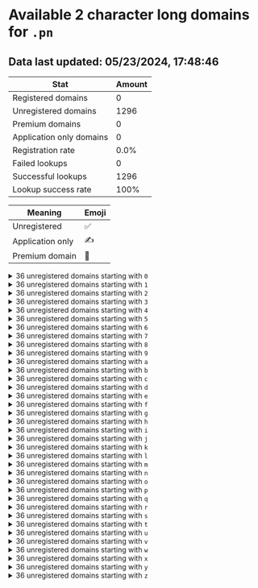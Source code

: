 # Available 2 character long domains for `.pn`

## Data last updated: 05/23/2024, 17:48:46

|Stat|Amount|
|--|--|
|Registered domains|0|
|Unregistered domains|1296|
|Premium domains|0|
|Application only domains|0|
|Registration rate|0.0%|
|Failed lookups|0|
|Successful lookups|1296|
|Lookup success rate|100%|


|Meaning|Emoji|
|--|--|
|Unregistered|:white_check_mark:|
|Application only|:writing_hand:|
|Premium domain|:gem:|

<details>
<summary>36 unregistered domains starting with <bold><code>0</code></bold></summary>

|Type|Domain|
|--|--|
|:white_check_mark:|`00.pn`|
|:white_check_mark:|`01.pn`|
|:white_check_mark:|`02.pn`|
|:white_check_mark:|`03.pn`|
|:white_check_mark:|`04.pn`|
|:white_check_mark:|`05.pn`|
|:white_check_mark:|`06.pn`|
|:white_check_mark:|`07.pn`|
|:white_check_mark:|`08.pn`|
|:white_check_mark:|`09.pn`|
|:white_check_mark:|`0a.pn`|
|:white_check_mark:|`0b.pn`|
|:white_check_mark:|`0c.pn`|
|:white_check_mark:|`0d.pn`|
|:white_check_mark:|`0e.pn`|
|:white_check_mark:|`0f.pn`|
|:white_check_mark:|`0g.pn`|
|:white_check_mark:|`0h.pn`|
|:white_check_mark:|`0i.pn`|
|:white_check_mark:|`0j.pn`|
|:white_check_mark:|`0k.pn`|
|:white_check_mark:|`0l.pn`|
|:white_check_mark:|`0m.pn`|
|:white_check_mark:|`0n.pn`|
|:white_check_mark:|`0o.pn`|
|:white_check_mark:|`0p.pn`|
|:white_check_mark:|`0q.pn`|
|:white_check_mark:|`0r.pn`|
|:white_check_mark:|`0s.pn`|
|:white_check_mark:|`0t.pn`|
|:white_check_mark:|`0u.pn`|
|:white_check_mark:|`0v.pn`|
|:white_check_mark:|`0w.pn`|
|:white_check_mark:|`0x.pn`|
|:white_check_mark:|`0y.pn`|
|:white_check_mark:|`0z.pn`|
</details>
<details>
<summary>36 unregistered domains starting with <bold><code>1</code></bold></summary>

|Type|Domain|
|--|--|
|:white_check_mark:|`10.pn`|
|:white_check_mark:|`11.pn`|
|:white_check_mark:|`12.pn`|
|:white_check_mark:|`13.pn`|
|:white_check_mark:|`14.pn`|
|:white_check_mark:|`15.pn`|
|:white_check_mark:|`16.pn`|
|:white_check_mark:|`17.pn`|
|:white_check_mark:|`18.pn`|
|:white_check_mark:|`19.pn`|
|:white_check_mark:|`1a.pn`|
|:white_check_mark:|`1b.pn`|
|:white_check_mark:|`1c.pn`|
|:white_check_mark:|`1d.pn`|
|:white_check_mark:|`1e.pn`|
|:white_check_mark:|`1f.pn`|
|:white_check_mark:|`1g.pn`|
|:white_check_mark:|`1h.pn`|
|:white_check_mark:|`1i.pn`|
|:white_check_mark:|`1j.pn`|
|:white_check_mark:|`1k.pn`|
|:white_check_mark:|`1l.pn`|
|:white_check_mark:|`1m.pn`|
|:white_check_mark:|`1n.pn`|
|:white_check_mark:|`1o.pn`|
|:white_check_mark:|`1p.pn`|
|:white_check_mark:|`1q.pn`|
|:white_check_mark:|`1r.pn`|
|:white_check_mark:|`1s.pn`|
|:white_check_mark:|`1t.pn`|
|:white_check_mark:|`1u.pn`|
|:white_check_mark:|`1v.pn`|
|:white_check_mark:|`1w.pn`|
|:white_check_mark:|`1x.pn`|
|:white_check_mark:|`1y.pn`|
|:white_check_mark:|`1z.pn`|
</details>
<details>
<summary>36 unregistered domains starting with <bold><code>2</code></bold></summary>

|Type|Domain|
|--|--|
|:white_check_mark:|`20.pn`|
|:white_check_mark:|`21.pn`|
|:white_check_mark:|`22.pn`|
|:white_check_mark:|`23.pn`|
|:white_check_mark:|`24.pn`|
|:white_check_mark:|`25.pn`|
|:white_check_mark:|`26.pn`|
|:white_check_mark:|`27.pn`|
|:white_check_mark:|`28.pn`|
|:white_check_mark:|`29.pn`|
|:white_check_mark:|`2a.pn`|
|:white_check_mark:|`2b.pn`|
|:white_check_mark:|`2c.pn`|
|:white_check_mark:|`2d.pn`|
|:white_check_mark:|`2e.pn`|
|:white_check_mark:|`2f.pn`|
|:white_check_mark:|`2g.pn`|
|:white_check_mark:|`2h.pn`|
|:white_check_mark:|`2i.pn`|
|:white_check_mark:|`2j.pn`|
|:white_check_mark:|`2k.pn`|
|:white_check_mark:|`2l.pn`|
|:white_check_mark:|`2m.pn`|
|:white_check_mark:|`2n.pn`|
|:white_check_mark:|`2o.pn`|
|:white_check_mark:|`2p.pn`|
|:white_check_mark:|`2q.pn`|
|:white_check_mark:|`2r.pn`|
|:white_check_mark:|`2s.pn`|
|:white_check_mark:|`2t.pn`|
|:white_check_mark:|`2u.pn`|
|:white_check_mark:|`2v.pn`|
|:white_check_mark:|`2w.pn`|
|:white_check_mark:|`2x.pn`|
|:white_check_mark:|`2y.pn`|
|:white_check_mark:|`2z.pn`|
</details>
<details>
<summary>36 unregistered domains starting with <bold><code>3</code></bold></summary>

|Type|Domain|
|--|--|
|:white_check_mark:|`30.pn`|
|:white_check_mark:|`31.pn`|
|:white_check_mark:|`32.pn`|
|:white_check_mark:|`33.pn`|
|:white_check_mark:|`34.pn`|
|:white_check_mark:|`35.pn`|
|:white_check_mark:|`36.pn`|
|:white_check_mark:|`37.pn`|
|:white_check_mark:|`38.pn`|
|:white_check_mark:|`39.pn`|
|:white_check_mark:|`3a.pn`|
|:white_check_mark:|`3b.pn`|
|:white_check_mark:|`3c.pn`|
|:white_check_mark:|`3d.pn`|
|:white_check_mark:|`3e.pn`|
|:white_check_mark:|`3f.pn`|
|:white_check_mark:|`3g.pn`|
|:white_check_mark:|`3h.pn`|
|:white_check_mark:|`3i.pn`|
|:white_check_mark:|`3j.pn`|
|:white_check_mark:|`3k.pn`|
|:white_check_mark:|`3l.pn`|
|:white_check_mark:|`3m.pn`|
|:white_check_mark:|`3n.pn`|
|:white_check_mark:|`3o.pn`|
|:white_check_mark:|`3p.pn`|
|:white_check_mark:|`3q.pn`|
|:white_check_mark:|`3r.pn`|
|:white_check_mark:|`3s.pn`|
|:white_check_mark:|`3t.pn`|
|:white_check_mark:|`3u.pn`|
|:white_check_mark:|`3v.pn`|
|:white_check_mark:|`3w.pn`|
|:white_check_mark:|`3x.pn`|
|:white_check_mark:|`3y.pn`|
|:white_check_mark:|`3z.pn`|
</details>
<details>
<summary>36 unregistered domains starting with <bold><code>4</code></bold></summary>

|Type|Domain|
|--|--|
|:white_check_mark:|`40.pn`|
|:white_check_mark:|`41.pn`|
|:white_check_mark:|`42.pn`|
|:white_check_mark:|`43.pn`|
|:white_check_mark:|`44.pn`|
|:white_check_mark:|`45.pn`|
|:white_check_mark:|`46.pn`|
|:white_check_mark:|`47.pn`|
|:white_check_mark:|`48.pn`|
|:white_check_mark:|`49.pn`|
|:white_check_mark:|`4a.pn`|
|:white_check_mark:|`4b.pn`|
|:white_check_mark:|`4c.pn`|
|:white_check_mark:|`4d.pn`|
|:white_check_mark:|`4e.pn`|
|:white_check_mark:|`4f.pn`|
|:white_check_mark:|`4g.pn`|
|:white_check_mark:|`4h.pn`|
|:white_check_mark:|`4i.pn`|
|:white_check_mark:|`4j.pn`|
|:white_check_mark:|`4k.pn`|
|:white_check_mark:|`4l.pn`|
|:white_check_mark:|`4m.pn`|
|:white_check_mark:|`4n.pn`|
|:white_check_mark:|`4o.pn`|
|:white_check_mark:|`4p.pn`|
|:white_check_mark:|`4q.pn`|
|:white_check_mark:|`4r.pn`|
|:white_check_mark:|`4s.pn`|
|:white_check_mark:|`4t.pn`|
|:white_check_mark:|`4u.pn`|
|:white_check_mark:|`4v.pn`|
|:white_check_mark:|`4w.pn`|
|:white_check_mark:|`4x.pn`|
|:white_check_mark:|`4y.pn`|
|:white_check_mark:|`4z.pn`|
</details>
<details>
<summary>36 unregistered domains starting with <bold><code>5</code></bold></summary>

|Type|Domain|
|--|--|
|:white_check_mark:|`50.pn`|
|:white_check_mark:|`51.pn`|
|:white_check_mark:|`52.pn`|
|:white_check_mark:|`53.pn`|
|:white_check_mark:|`54.pn`|
|:white_check_mark:|`55.pn`|
|:white_check_mark:|`56.pn`|
|:white_check_mark:|`57.pn`|
|:white_check_mark:|`58.pn`|
|:white_check_mark:|`59.pn`|
|:white_check_mark:|`5a.pn`|
|:white_check_mark:|`5b.pn`|
|:white_check_mark:|`5c.pn`|
|:white_check_mark:|`5d.pn`|
|:white_check_mark:|`5e.pn`|
|:white_check_mark:|`5f.pn`|
|:white_check_mark:|`5g.pn`|
|:white_check_mark:|`5h.pn`|
|:white_check_mark:|`5i.pn`|
|:white_check_mark:|`5j.pn`|
|:white_check_mark:|`5k.pn`|
|:white_check_mark:|`5l.pn`|
|:white_check_mark:|`5m.pn`|
|:white_check_mark:|`5n.pn`|
|:white_check_mark:|`5o.pn`|
|:white_check_mark:|`5p.pn`|
|:white_check_mark:|`5q.pn`|
|:white_check_mark:|`5r.pn`|
|:white_check_mark:|`5s.pn`|
|:white_check_mark:|`5t.pn`|
|:white_check_mark:|`5u.pn`|
|:white_check_mark:|`5v.pn`|
|:white_check_mark:|`5w.pn`|
|:white_check_mark:|`5x.pn`|
|:white_check_mark:|`5y.pn`|
|:white_check_mark:|`5z.pn`|
</details>
<details>
<summary>36 unregistered domains starting with <bold><code>6</code></bold></summary>

|Type|Domain|
|--|--|
|:white_check_mark:|`60.pn`|
|:white_check_mark:|`61.pn`|
|:white_check_mark:|`62.pn`|
|:white_check_mark:|`63.pn`|
|:white_check_mark:|`64.pn`|
|:white_check_mark:|`65.pn`|
|:white_check_mark:|`66.pn`|
|:white_check_mark:|`67.pn`|
|:white_check_mark:|`68.pn`|
|:white_check_mark:|`69.pn`|
|:white_check_mark:|`6a.pn`|
|:white_check_mark:|`6b.pn`|
|:white_check_mark:|`6c.pn`|
|:white_check_mark:|`6d.pn`|
|:white_check_mark:|`6e.pn`|
|:white_check_mark:|`6f.pn`|
|:white_check_mark:|`6g.pn`|
|:white_check_mark:|`6h.pn`|
|:white_check_mark:|`6i.pn`|
|:white_check_mark:|`6j.pn`|
|:white_check_mark:|`6k.pn`|
|:white_check_mark:|`6l.pn`|
|:white_check_mark:|`6m.pn`|
|:white_check_mark:|`6n.pn`|
|:white_check_mark:|`6o.pn`|
|:white_check_mark:|`6p.pn`|
|:white_check_mark:|`6q.pn`|
|:white_check_mark:|`6r.pn`|
|:white_check_mark:|`6s.pn`|
|:white_check_mark:|`6t.pn`|
|:white_check_mark:|`6u.pn`|
|:white_check_mark:|`6v.pn`|
|:white_check_mark:|`6w.pn`|
|:white_check_mark:|`6x.pn`|
|:white_check_mark:|`6y.pn`|
|:white_check_mark:|`6z.pn`|
</details>
<details>
<summary>36 unregistered domains starting with <bold><code>7</code></bold></summary>

|Type|Domain|
|--|--|
|:white_check_mark:|`70.pn`|
|:white_check_mark:|`71.pn`|
|:white_check_mark:|`72.pn`|
|:white_check_mark:|`73.pn`|
|:white_check_mark:|`74.pn`|
|:white_check_mark:|`75.pn`|
|:white_check_mark:|`76.pn`|
|:white_check_mark:|`77.pn`|
|:white_check_mark:|`78.pn`|
|:white_check_mark:|`79.pn`|
|:white_check_mark:|`7a.pn`|
|:white_check_mark:|`7b.pn`|
|:white_check_mark:|`7c.pn`|
|:white_check_mark:|`7d.pn`|
|:white_check_mark:|`7e.pn`|
|:white_check_mark:|`7f.pn`|
|:white_check_mark:|`7g.pn`|
|:white_check_mark:|`7h.pn`|
|:white_check_mark:|`7i.pn`|
|:white_check_mark:|`7j.pn`|
|:white_check_mark:|`7k.pn`|
|:white_check_mark:|`7l.pn`|
|:white_check_mark:|`7m.pn`|
|:white_check_mark:|`7n.pn`|
|:white_check_mark:|`7o.pn`|
|:white_check_mark:|`7p.pn`|
|:white_check_mark:|`7q.pn`|
|:white_check_mark:|`7r.pn`|
|:white_check_mark:|`7s.pn`|
|:white_check_mark:|`7t.pn`|
|:white_check_mark:|`7u.pn`|
|:white_check_mark:|`7v.pn`|
|:white_check_mark:|`7w.pn`|
|:white_check_mark:|`7x.pn`|
|:white_check_mark:|`7y.pn`|
|:white_check_mark:|`7z.pn`|
</details>
<details>
<summary>36 unregistered domains starting with <bold><code>8</code></bold></summary>

|Type|Domain|
|--|--|
|:white_check_mark:|`80.pn`|
|:white_check_mark:|`81.pn`|
|:white_check_mark:|`82.pn`|
|:white_check_mark:|`83.pn`|
|:white_check_mark:|`84.pn`|
|:white_check_mark:|`85.pn`|
|:white_check_mark:|`86.pn`|
|:white_check_mark:|`87.pn`|
|:white_check_mark:|`88.pn`|
|:white_check_mark:|`89.pn`|
|:white_check_mark:|`8a.pn`|
|:white_check_mark:|`8b.pn`|
|:white_check_mark:|`8c.pn`|
|:white_check_mark:|`8d.pn`|
|:white_check_mark:|`8e.pn`|
|:white_check_mark:|`8f.pn`|
|:white_check_mark:|`8g.pn`|
|:white_check_mark:|`8h.pn`|
|:white_check_mark:|`8i.pn`|
|:white_check_mark:|`8j.pn`|
|:white_check_mark:|`8k.pn`|
|:white_check_mark:|`8l.pn`|
|:white_check_mark:|`8m.pn`|
|:white_check_mark:|`8n.pn`|
|:white_check_mark:|`8o.pn`|
|:white_check_mark:|`8p.pn`|
|:white_check_mark:|`8q.pn`|
|:white_check_mark:|`8r.pn`|
|:white_check_mark:|`8s.pn`|
|:white_check_mark:|`8t.pn`|
|:white_check_mark:|`8u.pn`|
|:white_check_mark:|`8v.pn`|
|:white_check_mark:|`8w.pn`|
|:white_check_mark:|`8x.pn`|
|:white_check_mark:|`8y.pn`|
|:white_check_mark:|`8z.pn`|
</details>
<details>
<summary>36 unregistered domains starting with <bold><code>9</code></bold></summary>

|Type|Domain|
|--|--|
|:white_check_mark:|`90.pn`|
|:white_check_mark:|`91.pn`|
|:white_check_mark:|`92.pn`|
|:white_check_mark:|`93.pn`|
|:white_check_mark:|`94.pn`|
|:white_check_mark:|`95.pn`|
|:white_check_mark:|`96.pn`|
|:white_check_mark:|`97.pn`|
|:white_check_mark:|`98.pn`|
|:white_check_mark:|`99.pn`|
|:white_check_mark:|`9a.pn`|
|:white_check_mark:|`9b.pn`|
|:white_check_mark:|`9c.pn`|
|:white_check_mark:|`9d.pn`|
|:white_check_mark:|`9e.pn`|
|:white_check_mark:|`9f.pn`|
|:white_check_mark:|`9g.pn`|
|:white_check_mark:|`9h.pn`|
|:white_check_mark:|`9i.pn`|
|:white_check_mark:|`9j.pn`|
|:white_check_mark:|`9k.pn`|
|:white_check_mark:|`9l.pn`|
|:white_check_mark:|`9m.pn`|
|:white_check_mark:|`9n.pn`|
|:white_check_mark:|`9o.pn`|
|:white_check_mark:|`9p.pn`|
|:white_check_mark:|`9q.pn`|
|:white_check_mark:|`9r.pn`|
|:white_check_mark:|`9s.pn`|
|:white_check_mark:|`9t.pn`|
|:white_check_mark:|`9u.pn`|
|:white_check_mark:|`9v.pn`|
|:white_check_mark:|`9w.pn`|
|:white_check_mark:|`9x.pn`|
|:white_check_mark:|`9y.pn`|
|:white_check_mark:|`9z.pn`|
</details>
<details>
<summary>36 unregistered domains starting with <bold><code>a</code></bold></summary>

|Type|Domain|
|--|--|
|:white_check_mark:|`a0.pn`|
|:white_check_mark:|`a1.pn`|
|:white_check_mark:|`a2.pn`|
|:white_check_mark:|`a3.pn`|
|:white_check_mark:|`a4.pn`|
|:white_check_mark:|`a5.pn`|
|:white_check_mark:|`a6.pn`|
|:white_check_mark:|`a7.pn`|
|:white_check_mark:|`a8.pn`|
|:white_check_mark:|`a9.pn`|
|:white_check_mark:|`aa.pn`|
|:white_check_mark:|`ab.pn`|
|:white_check_mark:|`ac.pn`|
|:white_check_mark:|`ad.pn`|
|:white_check_mark:|`ae.pn`|
|:white_check_mark:|`af.pn`|
|:white_check_mark:|`ag.pn`|
|:white_check_mark:|`ah.pn`|
|:white_check_mark:|`ai.pn`|
|:white_check_mark:|`aj.pn`|
|:white_check_mark:|`ak.pn`|
|:white_check_mark:|`al.pn`|
|:white_check_mark:|`am.pn`|
|:white_check_mark:|`an.pn`|
|:white_check_mark:|`ao.pn`|
|:white_check_mark:|`ap.pn`|
|:white_check_mark:|`aq.pn`|
|:white_check_mark:|`ar.pn`|
|:white_check_mark:|`as.pn`|
|:white_check_mark:|`at.pn`|
|:white_check_mark:|`au.pn`|
|:white_check_mark:|`av.pn`|
|:white_check_mark:|`aw.pn`|
|:white_check_mark:|`ax.pn`|
|:white_check_mark:|`ay.pn`|
|:white_check_mark:|`az.pn`|
</details>
<details>
<summary>36 unregistered domains starting with <bold><code>b</code></bold></summary>

|Type|Domain|
|--|--|
|:white_check_mark:|`b0.pn`|
|:white_check_mark:|`b1.pn`|
|:white_check_mark:|`b2.pn`|
|:white_check_mark:|`b3.pn`|
|:white_check_mark:|`b4.pn`|
|:white_check_mark:|`b5.pn`|
|:white_check_mark:|`b6.pn`|
|:white_check_mark:|`b7.pn`|
|:white_check_mark:|`b8.pn`|
|:white_check_mark:|`b9.pn`|
|:white_check_mark:|`ba.pn`|
|:white_check_mark:|`bb.pn`|
|:white_check_mark:|`bc.pn`|
|:white_check_mark:|`bd.pn`|
|:white_check_mark:|`be.pn`|
|:white_check_mark:|`bf.pn`|
|:white_check_mark:|`bg.pn`|
|:white_check_mark:|`bh.pn`|
|:white_check_mark:|`bi.pn`|
|:white_check_mark:|`bj.pn`|
|:white_check_mark:|`bk.pn`|
|:white_check_mark:|`bl.pn`|
|:white_check_mark:|`bm.pn`|
|:white_check_mark:|`bn.pn`|
|:white_check_mark:|`bo.pn`|
|:white_check_mark:|`bp.pn`|
|:white_check_mark:|`bq.pn`|
|:white_check_mark:|`br.pn`|
|:white_check_mark:|`bs.pn`|
|:white_check_mark:|`bt.pn`|
|:white_check_mark:|`bu.pn`|
|:white_check_mark:|`bv.pn`|
|:white_check_mark:|`bw.pn`|
|:white_check_mark:|`bx.pn`|
|:white_check_mark:|`by.pn`|
|:white_check_mark:|`bz.pn`|
</details>
<details>
<summary>36 unregistered domains starting with <bold><code>c</code></bold></summary>

|Type|Domain|
|--|--|
|:white_check_mark:|`c0.pn`|
|:white_check_mark:|`c1.pn`|
|:white_check_mark:|`c2.pn`|
|:white_check_mark:|`c3.pn`|
|:white_check_mark:|`c4.pn`|
|:white_check_mark:|`c5.pn`|
|:white_check_mark:|`c6.pn`|
|:white_check_mark:|`c7.pn`|
|:white_check_mark:|`c8.pn`|
|:white_check_mark:|`c9.pn`|
|:white_check_mark:|`ca.pn`|
|:white_check_mark:|`cb.pn`|
|:white_check_mark:|`cc.pn`|
|:white_check_mark:|`cd.pn`|
|:white_check_mark:|`ce.pn`|
|:white_check_mark:|`cf.pn`|
|:white_check_mark:|`cg.pn`|
|:white_check_mark:|`ch.pn`|
|:white_check_mark:|`ci.pn`|
|:white_check_mark:|`cj.pn`|
|:white_check_mark:|`ck.pn`|
|:white_check_mark:|`cl.pn`|
|:white_check_mark:|`cm.pn`|
|:white_check_mark:|`cn.pn`|
|:white_check_mark:|`co.pn`|
|:white_check_mark:|`cp.pn`|
|:white_check_mark:|`cq.pn`|
|:white_check_mark:|`cr.pn`|
|:white_check_mark:|`cs.pn`|
|:white_check_mark:|`ct.pn`|
|:white_check_mark:|`cu.pn`|
|:white_check_mark:|`cv.pn`|
|:white_check_mark:|`cw.pn`|
|:white_check_mark:|`cx.pn`|
|:white_check_mark:|`cy.pn`|
|:white_check_mark:|`cz.pn`|
</details>
<details>
<summary>36 unregistered domains starting with <bold><code>d</code></bold></summary>

|Type|Domain|
|--|--|
|:white_check_mark:|`d0.pn`|
|:white_check_mark:|`d1.pn`|
|:white_check_mark:|`d2.pn`|
|:white_check_mark:|`d3.pn`|
|:white_check_mark:|`d4.pn`|
|:white_check_mark:|`d5.pn`|
|:white_check_mark:|`d6.pn`|
|:white_check_mark:|`d7.pn`|
|:white_check_mark:|`d8.pn`|
|:white_check_mark:|`d9.pn`|
|:white_check_mark:|`da.pn`|
|:white_check_mark:|`db.pn`|
|:white_check_mark:|`dc.pn`|
|:white_check_mark:|`dd.pn`|
|:white_check_mark:|`de.pn`|
|:white_check_mark:|`df.pn`|
|:white_check_mark:|`dg.pn`|
|:white_check_mark:|`dh.pn`|
|:white_check_mark:|`di.pn`|
|:white_check_mark:|`dj.pn`|
|:white_check_mark:|`dk.pn`|
|:white_check_mark:|`dl.pn`|
|:white_check_mark:|`dm.pn`|
|:white_check_mark:|`dn.pn`|
|:white_check_mark:|`do.pn`|
|:white_check_mark:|`dp.pn`|
|:white_check_mark:|`dq.pn`|
|:white_check_mark:|`dr.pn`|
|:white_check_mark:|`ds.pn`|
|:white_check_mark:|`dt.pn`|
|:white_check_mark:|`du.pn`|
|:white_check_mark:|`dv.pn`|
|:white_check_mark:|`dw.pn`|
|:white_check_mark:|`dx.pn`|
|:white_check_mark:|`dy.pn`|
|:white_check_mark:|`dz.pn`|
</details>
<details>
<summary>36 unregistered domains starting with <bold><code>e</code></bold></summary>

|Type|Domain|
|--|--|
|:white_check_mark:|`e0.pn`|
|:white_check_mark:|`e1.pn`|
|:white_check_mark:|`e2.pn`|
|:white_check_mark:|`e3.pn`|
|:white_check_mark:|`e4.pn`|
|:white_check_mark:|`e5.pn`|
|:white_check_mark:|`e6.pn`|
|:white_check_mark:|`e7.pn`|
|:white_check_mark:|`e8.pn`|
|:white_check_mark:|`e9.pn`|
|:white_check_mark:|`ea.pn`|
|:white_check_mark:|`eb.pn`|
|:white_check_mark:|`ec.pn`|
|:white_check_mark:|`ed.pn`|
|:white_check_mark:|`ee.pn`|
|:white_check_mark:|`ef.pn`|
|:white_check_mark:|`eg.pn`|
|:white_check_mark:|`eh.pn`|
|:white_check_mark:|`ei.pn`|
|:white_check_mark:|`ej.pn`|
|:white_check_mark:|`ek.pn`|
|:white_check_mark:|`el.pn`|
|:white_check_mark:|`em.pn`|
|:white_check_mark:|`en.pn`|
|:white_check_mark:|`eo.pn`|
|:white_check_mark:|`ep.pn`|
|:white_check_mark:|`eq.pn`|
|:white_check_mark:|`er.pn`|
|:white_check_mark:|`es.pn`|
|:white_check_mark:|`et.pn`|
|:white_check_mark:|`eu.pn`|
|:white_check_mark:|`ev.pn`|
|:white_check_mark:|`ew.pn`|
|:white_check_mark:|`ex.pn`|
|:white_check_mark:|`ey.pn`|
|:white_check_mark:|`ez.pn`|
</details>
<details>
<summary>36 unregistered domains starting with <bold><code>f</code></bold></summary>

|Type|Domain|
|--|--|
|:white_check_mark:|`f0.pn`|
|:white_check_mark:|`f1.pn`|
|:white_check_mark:|`f2.pn`|
|:white_check_mark:|`f3.pn`|
|:white_check_mark:|`f4.pn`|
|:white_check_mark:|`f5.pn`|
|:white_check_mark:|`f6.pn`|
|:white_check_mark:|`f7.pn`|
|:white_check_mark:|`f8.pn`|
|:white_check_mark:|`f9.pn`|
|:white_check_mark:|`fa.pn`|
|:white_check_mark:|`fb.pn`|
|:white_check_mark:|`fc.pn`|
|:white_check_mark:|`fd.pn`|
|:white_check_mark:|`fe.pn`|
|:white_check_mark:|`ff.pn`|
|:white_check_mark:|`fg.pn`|
|:white_check_mark:|`fh.pn`|
|:white_check_mark:|`fi.pn`|
|:white_check_mark:|`fj.pn`|
|:white_check_mark:|`fk.pn`|
|:white_check_mark:|`fl.pn`|
|:white_check_mark:|`fm.pn`|
|:white_check_mark:|`fn.pn`|
|:white_check_mark:|`fo.pn`|
|:white_check_mark:|`fp.pn`|
|:white_check_mark:|`fq.pn`|
|:white_check_mark:|`fr.pn`|
|:white_check_mark:|`fs.pn`|
|:white_check_mark:|`ft.pn`|
|:white_check_mark:|`fu.pn`|
|:white_check_mark:|`fv.pn`|
|:white_check_mark:|`fw.pn`|
|:white_check_mark:|`fx.pn`|
|:white_check_mark:|`fy.pn`|
|:white_check_mark:|`fz.pn`|
</details>
<details>
<summary>36 unregistered domains starting with <bold><code>g</code></bold></summary>

|Type|Domain|
|--|--|
|:white_check_mark:|`g0.pn`|
|:white_check_mark:|`g1.pn`|
|:white_check_mark:|`g2.pn`|
|:white_check_mark:|`g3.pn`|
|:white_check_mark:|`g4.pn`|
|:white_check_mark:|`g5.pn`|
|:white_check_mark:|`g6.pn`|
|:white_check_mark:|`g7.pn`|
|:white_check_mark:|`g8.pn`|
|:white_check_mark:|`g9.pn`|
|:white_check_mark:|`ga.pn`|
|:white_check_mark:|`gb.pn`|
|:white_check_mark:|`gc.pn`|
|:white_check_mark:|`gd.pn`|
|:white_check_mark:|`ge.pn`|
|:white_check_mark:|`gf.pn`|
|:white_check_mark:|`gg.pn`|
|:white_check_mark:|`gh.pn`|
|:white_check_mark:|`gi.pn`|
|:white_check_mark:|`gj.pn`|
|:white_check_mark:|`gk.pn`|
|:white_check_mark:|`gl.pn`|
|:white_check_mark:|`gm.pn`|
|:white_check_mark:|`gn.pn`|
|:white_check_mark:|`go.pn`|
|:white_check_mark:|`gp.pn`|
|:white_check_mark:|`gq.pn`|
|:white_check_mark:|`gr.pn`|
|:white_check_mark:|`gs.pn`|
|:white_check_mark:|`gt.pn`|
|:white_check_mark:|`gu.pn`|
|:white_check_mark:|`gv.pn`|
|:white_check_mark:|`gw.pn`|
|:white_check_mark:|`gx.pn`|
|:white_check_mark:|`gy.pn`|
|:white_check_mark:|`gz.pn`|
</details>
<details>
<summary>36 unregistered domains starting with <bold><code>h</code></bold></summary>

|Type|Domain|
|--|--|
|:white_check_mark:|`h0.pn`|
|:white_check_mark:|`h1.pn`|
|:white_check_mark:|`h2.pn`|
|:white_check_mark:|`h3.pn`|
|:white_check_mark:|`h4.pn`|
|:white_check_mark:|`h5.pn`|
|:white_check_mark:|`h6.pn`|
|:white_check_mark:|`h7.pn`|
|:white_check_mark:|`h8.pn`|
|:white_check_mark:|`h9.pn`|
|:white_check_mark:|`ha.pn`|
|:white_check_mark:|`hb.pn`|
|:white_check_mark:|`hc.pn`|
|:white_check_mark:|`hd.pn`|
|:white_check_mark:|`he.pn`|
|:white_check_mark:|`hf.pn`|
|:white_check_mark:|`hg.pn`|
|:white_check_mark:|`hh.pn`|
|:white_check_mark:|`hi.pn`|
|:white_check_mark:|`hj.pn`|
|:white_check_mark:|`hk.pn`|
|:white_check_mark:|`hl.pn`|
|:white_check_mark:|`hm.pn`|
|:white_check_mark:|`hn.pn`|
|:white_check_mark:|`ho.pn`|
|:white_check_mark:|`hp.pn`|
|:white_check_mark:|`hq.pn`|
|:white_check_mark:|`hr.pn`|
|:white_check_mark:|`hs.pn`|
|:white_check_mark:|`ht.pn`|
|:white_check_mark:|`hu.pn`|
|:white_check_mark:|`hv.pn`|
|:white_check_mark:|`hw.pn`|
|:white_check_mark:|`hx.pn`|
|:white_check_mark:|`hy.pn`|
|:white_check_mark:|`hz.pn`|
</details>
<details>
<summary>36 unregistered domains starting with <bold><code>i</code></bold></summary>

|Type|Domain|
|--|--|
|:white_check_mark:|`i0.pn`|
|:white_check_mark:|`i1.pn`|
|:white_check_mark:|`i2.pn`|
|:white_check_mark:|`i3.pn`|
|:white_check_mark:|`i4.pn`|
|:white_check_mark:|`i5.pn`|
|:white_check_mark:|`i6.pn`|
|:white_check_mark:|`i7.pn`|
|:white_check_mark:|`i8.pn`|
|:white_check_mark:|`i9.pn`|
|:white_check_mark:|`ia.pn`|
|:white_check_mark:|`ib.pn`|
|:white_check_mark:|`ic.pn`|
|:white_check_mark:|`id.pn`|
|:white_check_mark:|`ie.pn`|
|:white_check_mark:|`if.pn`|
|:white_check_mark:|`ig.pn`|
|:white_check_mark:|`ih.pn`|
|:white_check_mark:|`ii.pn`|
|:white_check_mark:|`ij.pn`|
|:white_check_mark:|`ik.pn`|
|:white_check_mark:|`il.pn`|
|:white_check_mark:|`im.pn`|
|:white_check_mark:|`in.pn`|
|:white_check_mark:|`io.pn`|
|:white_check_mark:|`ip.pn`|
|:white_check_mark:|`iq.pn`|
|:white_check_mark:|`ir.pn`|
|:white_check_mark:|`is.pn`|
|:white_check_mark:|`it.pn`|
|:white_check_mark:|`iu.pn`|
|:white_check_mark:|`iv.pn`|
|:white_check_mark:|`iw.pn`|
|:white_check_mark:|`ix.pn`|
|:white_check_mark:|`iy.pn`|
|:white_check_mark:|`iz.pn`|
</details>
<details>
<summary>36 unregistered domains starting with <bold><code>j</code></bold></summary>

|Type|Domain|
|--|--|
|:white_check_mark:|`j0.pn`|
|:white_check_mark:|`j1.pn`|
|:white_check_mark:|`j2.pn`|
|:white_check_mark:|`j3.pn`|
|:white_check_mark:|`j4.pn`|
|:white_check_mark:|`j5.pn`|
|:white_check_mark:|`j6.pn`|
|:white_check_mark:|`j7.pn`|
|:white_check_mark:|`j8.pn`|
|:white_check_mark:|`j9.pn`|
|:white_check_mark:|`ja.pn`|
|:white_check_mark:|`jb.pn`|
|:white_check_mark:|`jc.pn`|
|:white_check_mark:|`jd.pn`|
|:white_check_mark:|`je.pn`|
|:white_check_mark:|`jf.pn`|
|:white_check_mark:|`jg.pn`|
|:white_check_mark:|`jh.pn`|
|:white_check_mark:|`ji.pn`|
|:white_check_mark:|`jj.pn`|
|:white_check_mark:|`jk.pn`|
|:white_check_mark:|`jl.pn`|
|:white_check_mark:|`jm.pn`|
|:white_check_mark:|`jn.pn`|
|:white_check_mark:|`jo.pn`|
|:white_check_mark:|`jp.pn`|
|:white_check_mark:|`jq.pn`|
|:white_check_mark:|`jr.pn`|
|:white_check_mark:|`js.pn`|
|:white_check_mark:|`jt.pn`|
|:white_check_mark:|`ju.pn`|
|:white_check_mark:|`jv.pn`|
|:white_check_mark:|`jw.pn`|
|:white_check_mark:|`jx.pn`|
|:white_check_mark:|`jy.pn`|
|:white_check_mark:|`jz.pn`|
</details>
<details>
<summary>36 unregistered domains starting with <bold><code>k</code></bold></summary>

|Type|Domain|
|--|--|
|:white_check_mark:|`k0.pn`|
|:white_check_mark:|`k1.pn`|
|:white_check_mark:|`k2.pn`|
|:white_check_mark:|`k3.pn`|
|:white_check_mark:|`k4.pn`|
|:white_check_mark:|`k5.pn`|
|:white_check_mark:|`k6.pn`|
|:white_check_mark:|`k7.pn`|
|:white_check_mark:|`k8.pn`|
|:white_check_mark:|`k9.pn`|
|:white_check_mark:|`ka.pn`|
|:white_check_mark:|`kb.pn`|
|:white_check_mark:|`kc.pn`|
|:white_check_mark:|`kd.pn`|
|:white_check_mark:|`ke.pn`|
|:white_check_mark:|`kf.pn`|
|:white_check_mark:|`kg.pn`|
|:white_check_mark:|`kh.pn`|
|:white_check_mark:|`ki.pn`|
|:white_check_mark:|`kj.pn`|
|:white_check_mark:|`kk.pn`|
|:white_check_mark:|`kl.pn`|
|:white_check_mark:|`km.pn`|
|:white_check_mark:|`kn.pn`|
|:white_check_mark:|`ko.pn`|
|:white_check_mark:|`kp.pn`|
|:white_check_mark:|`kq.pn`|
|:white_check_mark:|`kr.pn`|
|:white_check_mark:|`ks.pn`|
|:white_check_mark:|`kt.pn`|
|:white_check_mark:|`ku.pn`|
|:white_check_mark:|`kv.pn`|
|:white_check_mark:|`kw.pn`|
|:white_check_mark:|`kx.pn`|
|:white_check_mark:|`ky.pn`|
|:white_check_mark:|`kz.pn`|
</details>
<details>
<summary>36 unregistered domains starting with <bold><code>l</code></bold></summary>

|Type|Domain|
|--|--|
|:white_check_mark:|`l0.pn`|
|:white_check_mark:|`l1.pn`|
|:white_check_mark:|`l2.pn`|
|:white_check_mark:|`l3.pn`|
|:white_check_mark:|`l4.pn`|
|:white_check_mark:|`l5.pn`|
|:white_check_mark:|`l6.pn`|
|:white_check_mark:|`l7.pn`|
|:white_check_mark:|`l8.pn`|
|:white_check_mark:|`l9.pn`|
|:white_check_mark:|`la.pn`|
|:white_check_mark:|`lb.pn`|
|:white_check_mark:|`lc.pn`|
|:white_check_mark:|`ld.pn`|
|:white_check_mark:|`le.pn`|
|:white_check_mark:|`lf.pn`|
|:white_check_mark:|`lg.pn`|
|:white_check_mark:|`lh.pn`|
|:white_check_mark:|`li.pn`|
|:white_check_mark:|`lj.pn`|
|:white_check_mark:|`lk.pn`|
|:white_check_mark:|`ll.pn`|
|:white_check_mark:|`lm.pn`|
|:white_check_mark:|`ln.pn`|
|:white_check_mark:|`lo.pn`|
|:white_check_mark:|`lp.pn`|
|:white_check_mark:|`lq.pn`|
|:white_check_mark:|`lr.pn`|
|:white_check_mark:|`ls.pn`|
|:white_check_mark:|`lt.pn`|
|:white_check_mark:|`lu.pn`|
|:white_check_mark:|`lv.pn`|
|:white_check_mark:|`lw.pn`|
|:white_check_mark:|`lx.pn`|
|:white_check_mark:|`ly.pn`|
|:white_check_mark:|`lz.pn`|
</details>
<details>
<summary>36 unregistered domains starting with <bold><code>m</code></bold></summary>

|Type|Domain|
|--|--|
|:white_check_mark:|`m0.pn`|
|:white_check_mark:|`m1.pn`|
|:white_check_mark:|`m2.pn`|
|:white_check_mark:|`m3.pn`|
|:white_check_mark:|`m4.pn`|
|:white_check_mark:|`m5.pn`|
|:white_check_mark:|`m6.pn`|
|:white_check_mark:|`m7.pn`|
|:white_check_mark:|`m8.pn`|
|:white_check_mark:|`m9.pn`|
|:white_check_mark:|`ma.pn`|
|:white_check_mark:|`mb.pn`|
|:white_check_mark:|`mc.pn`|
|:white_check_mark:|`md.pn`|
|:white_check_mark:|`me.pn`|
|:white_check_mark:|`mf.pn`|
|:white_check_mark:|`mg.pn`|
|:white_check_mark:|`mh.pn`|
|:white_check_mark:|`mi.pn`|
|:white_check_mark:|`mj.pn`|
|:white_check_mark:|`mk.pn`|
|:white_check_mark:|`ml.pn`|
|:white_check_mark:|`mm.pn`|
|:white_check_mark:|`mn.pn`|
|:white_check_mark:|`mo.pn`|
|:white_check_mark:|`mp.pn`|
|:white_check_mark:|`mq.pn`|
|:white_check_mark:|`mr.pn`|
|:white_check_mark:|`ms.pn`|
|:white_check_mark:|`mt.pn`|
|:white_check_mark:|`mu.pn`|
|:white_check_mark:|`mv.pn`|
|:white_check_mark:|`mw.pn`|
|:white_check_mark:|`mx.pn`|
|:white_check_mark:|`my.pn`|
|:white_check_mark:|`mz.pn`|
</details>
<details>
<summary>36 unregistered domains starting with <bold><code>n</code></bold></summary>

|Type|Domain|
|--|--|
|:white_check_mark:|`n0.pn`|
|:white_check_mark:|`n1.pn`|
|:white_check_mark:|`n2.pn`|
|:white_check_mark:|`n3.pn`|
|:white_check_mark:|`n4.pn`|
|:white_check_mark:|`n5.pn`|
|:white_check_mark:|`n6.pn`|
|:white_check_mark:|`n7.pn`|
|:white_check_mark:|`n8.pn`|
|:white_check_mark:|`n9.pn`|
|:white_check_mark:|`na.pn`|
|:white_check_mark:|`nb.pn`|
|:white_check_mark:|`nc.pn`|
|:white_check_mark:|`nd.pn`|
|:white_check_mark:|`ne.pn`|
|:white_check_mark:|`nf.pn`|
|:white_check_mark:|`ng.pn`|
|:white_check_mark:|`nh.pn`|
|:white_check_mark:|`ni.pn`|
|:white_check_mark:|`nj.pn`|
|:white_check_mark:|`nk.pn`|
|:white_check_mark:|`nl.pn`|
|:white_check_mark:|`nm.pn`|
|:white_check_mark:|`nn.pn`|
|:white_check_mark:|`no.pn`|
|:white_check_mark:|`np.pn`|
|:white_check_mark:|`nq.pn`|
|:white_check_mark:|`nr.pn`|
|:white_check_mark:|`ns.pn`|
|:white_check_mark:|`nt.pn`|
|:white_check_mark:|`nu.pn`|
|:white_check_mark:|`nv.pn`|
|:white_check_mark:|`nw.pn`|
|:white_check_mark:|`nx.pn`|
|:white_check_mark:|`ny.pn`|
|:white_check_mark:|`nz.pn`|
</details>
<details>
<summary>36 unregistered domains starting with <bold><code>o</code></bold></summary>

|Type|Domain|
|--|--|
|:white_check_mark:|`o0.pn`|
|:white_check_mark:|`o1.pn`|
|:white_check_mark:|`o2.pn`|
|:white_check_mark:|`o3.pn`|
|:white_check_mark:|`o4.pn`|
|:white_check_mark:|`o5.pn`|
|:white_check_mark:|`o6.pn`|
|:white_check_mark:|`o7.pn`|
|:white_check_mark:|`o8.pn`|
|:white_check_mark:|`o9.pn`|
|:white_check_mark:|`oa.pn`|
|:white_check_mark:|`ob.pn`|
|:white_check_mark:|`oc.pn`|
|:white_check_mark:|`od.pn`|
|:white_check_mark:|`oe.pn`|
|:white_check_mark:|`of.pn`|
|:white_check_mark:|`og.pn`|
|:white_check_mark:|`oh.pn`|
|:white_check_mark:|`oi.pn`|
|:white_check_mark:|`oj.pn`|
|:white_check_mark:|`ok.pn`|
|:white_check_mark:|`ol.pn`|
|:white_check_mark:|`om.pn`|
|:white_check_mark:|`on.pn`|
|:white_check_mark:|`oo.pn`|
|:white_check_mark:|`op.pn`|
|:white_check_mark:|`oq.pn`|
|:white_check_mark:|`or.pn`|
|:white_check_mark:|`os.pn`|
|:white_check_mark:|`ot.pn`|
|:white_check_mark:|`ou.pn`|
|:white_check_mark:|`ov.pn`|
|:white_check_mark:|`ow.pn`|
|:white_check_mark:|`ox.pn`|
|:white_check_mark:|`oy.pn`|
|:white_check_mark:|`oz.pn`|
</details>
<details>
<summary>36 unregistered domains starting with <bold><code>p</code></bold></summary>

|Type|Domain|
|--|--|
|:white_check_mark:|`p0.pn`|
|:white_check_mark:|`p1.pn`|
|:white_check_mark:|`p2.pn`|
|:white_check_mark:|`p3.pn`|
|:white_check_mark:|`p4.pn`|
|:white_check_mark:|`p5.pn`|
|:white_check_mark:|`p6.pn`|
|:white_check_mark:|`p7.pn`|
|:white_check_mark:|`p8.pn`|
|:white_check_mark:|`p9.pn`|
|:white_check_mark:|`pa.pn`|
|:white_check_mark:|`pb.pn`|
|:white_check_mark:|`pc.pn`|
|:white_check_mark:|`pd.pn`|
|:white_check_mark:|`pe.pn`|
|:white_check_mark:|`pf.pn`|
|:white_check_mark:|`pg.pn`|
|:white_check_mark:|`ph.pn`|
|:white_check_mark:|`pi.pn`|
|:white_check_mark:|`pj.pn`|
|:white_check_mark:|`pk.pn`|
|:white_check_mark:|`pl.pn`|
|:white_check_mark:|`pm.pn`|
|:white_check_mark:|`pn.pn`|
|:white_check_mark:|`po.pn`|
|:white_check_mark:|`pp.pn`|
|:white_check_mark:|`pq.pn`|
|:white_check_mark:|`pr.pn`|
|:white_check_mark:|`ps.pn`|
|:white_check_mark:|`pt.pn`|
|:white_check_mark:|`pu.pn`|
|:white_check_mark:|`pv.pn`|
|:white_check_mark:|`pw.pn`|
|:white_check_mark:|`px.pn`|
|:white_check_mark:|`py.pn`|
|:white_check_mark:|`pz.pn`|
</details>
<details>
<summary>36 unregistered domains starting with <bold><code>q</code></bold></summary>

|Type|Domain|
|--|--|
|:white_check_mark:|`q0.pn`|
|:white_check_mark:|`q1.pn`|
|:white_check_mark:|`q2.pn`|
|:white_check_mark:|`q3.pn`|
|:white_check_mark:|`q4.pn`|
|:white_check_mark:|`q5.pn`|
|:white_check_mark:|`q6.pn`|
|:white_check_mark:|`q7.pn`|
|:white_check_mark:|`q8.pn`|
|:white_check_mark:|`q9.pn`|
|:white_check_mark:|`qa.pn`|
|:white_check_mark:|`qb.pn`|
|:white_check_mark:|`qc.pn`|
|:white_check_mark:|`qd.pn`|
|:white_check_mark:|`qe.pn`|
|:white_check_mark:|`qf.pn`|
|:white_check_mark:|`qg.pn`|
|:white_check_mark:|`qh.pn`|
|:white_check_mark:|`qi.pn`|
|:white_check_mark:|`qj.pn`|
|:white_check_mark:|`qk.pn`|
|:white_check_mark:|`ql.pn`|
|:white_check_mark:|`qm.pn`|
|:white_check_mark:|`qn.pn`|
|:white_check_mark:|`qo.pn`|
|:white_check_mark:|`qp.pn`|
|:white_check_mark:|`qq.pn`|
|:white_check_mark:|`qr.pn`|
|:white_check_mark:|`qs.pn`|
|:white_check_mark:|`qt.pn`|
|:white_check_mark:|`qu.pn`|
|:white_check_mark:|`qv.pn`|
|:white_check_mark:|`qw.pn`|
|:white_check_mark:|`qx.pn`|
|:white_check_mark:|`qy.pn`|
|:white_check_mark:|`qz.pn`|
</details>
<details>
<summary>36 unregistered domains starting with <bold><code>r</code></bold></summary>

|Type|Domain|
|--|--|
|:white_check_mark:|`r0.pn`|
|:white_check_mark:|`r1.pn`|
|:white_check_mark:|`r2.pn`|
|:white_check_mark:|`r3.pn`|
|:white_check_mark:|`r4.pn`|
|:white_check_mark:|`r5.pn`|
|:white_check_mark:|`r6.pn`|
|:white_check_mark:|`r7.pn`|
|:white_check_mark:|`r8.pn`|
|:white_check_mark:|`r9.pn`|
|:white_check_mark:|`ra.pn`|
|:white_check_mark:|`rb.pn`|
|:white_check_mark:|`rc.pn`|
|:white_check_mark:|`rd.pn`|
|:white_check_mark:|`re.pn`|
|:white_check_mark:|`rf.pn`|
|:white_check_mark:|`rg.pn`|
|:white_check_mark:|`rh.pn`|
|:white_check_mark:|`ri.pn`|
|:white_check_mark:|`rj.pn`|
|:white_check_mark:|`rk.pn`|
|:white_check_mark:|`rl.pn`|
|:white_check_mark:|`rm.pn`|
|:white_check_mark:|`rn.pn`|
|:white_check_mark:|`ro.pn`|
|:white_check_mark:|`rp.pn`|
|:white_check_mark:|`rq.pn`|
|:white_check_mark:|`rr.pn`|
|:white_check_mark:|`rs.pn`|
|:white_check_mark:|`rt.pn`|
|:white_check_mark:|`ru.pn`|
|:white_check_mark:|`rv.pn`|
|:white_check_mark:|`rw.pn`|
|:white_check_mark:|`rx.pn`|
|:white_check_mark:|`ry.pn`|
|:white_check_mark:|`rz.pn`|
</details>
<details>
<summary>36 unregistered domains starting with <bold><code>s</code></bold></summary>

|Type|Domain|
|--|--|
|:white_check_mark:|`s0.pn`|
|:white_check_mark:|`s1.pn`|
|:white_check_mark:|`s2.pn`|
|:white_check_mark:|`s3.pn`|
|:white_check_mark:|`s4.pn`|
|:white_check_mark:|`s5.pn`|
|:white_check_mark:|`s6.pn`|
|:white_check_mark:|`s7.pn`|
|:white_check_mark:|`s8.pn`|
|:white_check_mark:|`s9.pn`|
|:white_check_mark:|`sa.pn`|
|:white_check_mark:|`sb.pn`|
|:white_check_mark:|`sc.pn`|
|:white_check_mark:|`sd.pn`|
|:white_check_mark:|`se.pn`|
|:white_check_mark:|`sf.pn`|
|:white_check_mark:|`sg.pn`|
|:white_check_mark:|`sh.pn`|
|:white_check_mark:|`si.pn`|
|:white_check_mark:|`sj.pn`|
|:white_check_mark:|`sk.pn`|
|:white_check_mark:|`sl.pn`|
|:white_check_mark:|`sm.pn`|
|:white_check_mark:|`sn.pn`|
|:white_check_mark:|`so.pn`|
|:white_check_mark:|`sp.pn`|
|:white_check_mark:|`sq.pn`|
|:white_check_mark:|`sr.pn`|
|:white_check_mark:|`ss.pn`|
|:white_check_mark:|`st.pn`|
|:white_check_mark:|`su.pn`|
|:white_check_mark:|`sv.pn`|
|:white_check_mark:|`sw.pn`|
|:white_check_mark:|`sx.pn`|
|:white_check_mark:|`sy.pn`|
|:white_check_mark:|`sz.pn`|
</details>
<details>
<summary>36 unregistered domains starting with <bold><code>t</code></bold></summary>

|Type|Domain|
|--|--|
|:white_check_mark:|`t0.pn`|
|:white_check_mark:|`t1.pn`|
|:white_check_mark:|`t2.pn`|
|:white_check_mark:|`t3.pn`|
|:white_check_mark:|`t4.pn`|
|:white_check_mark:|`t5.pn`|
|:white_check_mark:|`t6.pn`|
|:white_check_mark:|`t7.pn`|
|:white_check_mark:|`t8.pn`|
|:white_check_mark:|`t9.pn`|
|:white_check_mark:|`ta.pn`|
|:white_check_mark:|`tb.pn`|
|:white_check_mark:|`tc.pn`|
|:white_check_mark:|`td.pn`|
|:white_check_mark:|`te.pn`|
|:white_check_mark:|`tf.pn`|
|:white_check_mark:|`tg.pn`|
|:white_check_mark:|`th.pn`|
|:white_check_mark:|`ti.pn`|
|:white_check_mark:|`tj.pn`|
|:white_check_mark:|`tk.pn`|
|:white_check_mark:|`tl.pn`|
|:white_check_mark:|`tm.pn`|
|:white_check_mark:|`tn.pn`|
|:white_check_mark:|`to.pn`|
|:white_check_mark:|`tp.pn`|
|:white_check_mark:|`tq.pn`|
|:white_check_mark:|`tr.pn`|
|:white_check_mark:|`ts.pn`|
|:white_check_mark:|`tt.pn`|
|:white_check_mark:|`tu.pn`|
|:white_check_mark:|`tv.pn`|
|:white_check_mark:|`tw.pn`|
|:white_check_mark:|`tx.pn`|
|:white_check_mark:|`ty.pn`|
|:white_check_mark:|`tz.pn`|
</details>
<details>
<summary>36 unregistered domains starting with <bold><code>u</code></bold></summary>

|Type|Domain|
|--|--|
|:white_check_mark:|`u0.pn`|
|:white_check_mark:|`u1.pn`|
|:white_check_mark:|`u2.pn`|
|:white_check_mark:|`u3.pn`|
|:white_check_mark:|`u4.pn`|
|:white_check_mark:|`u5.pn`|
|:white_check_mark:|`u6.pn`|
|:white_check_mark:|`u7.pn`|
|:white_check_mark:|`u8.pn`|
|:white_check_mark:|`u9.pn`|
|:white_check_mark:|`ua.pn`|
|:white_check_mark:|`ub.pn`|
|:white_check_mark:|`uc.pn`|
|:white_check_mark:|`ud.pn`|
|:white_check_mark:|`ue.pn`|
|:white_check_mark:|`uf.pn`|
|:white_check_mark:|`ug.pn`|
|:white_check_mark:|`uh.pn`|
|:white_check_mark:|`ui.pn`|
|:white_check_mark:|`uj.pn`|
|:white_check_mark:|`uk.pn`|
|:white_check_mark:|`ul.pn`|
|:white_check_mark:|`um.pn`|
|:white_check_mark:|`un.pn`|
|:white_check_mark:|`uo.pn`|
|:white_check_mark:|`up.pn`|
|:white_check_mark:|`uq.pn`|
|:white_check_mark:|`ur.pn`|
|:white_check_mark:|`us.pn`|
|:white_check_mark:|`ut.pn`|
|:white_check_mark:|`uu.pn`|
|:white_check_mark:|`uv.pn`|
|:white_check_mark:|`uw.pn`|
|:white_check_mark:|`ux.pn`|
|:white_check_mark:|`uy.pn`|
|:white_check_mark:|`uz.pn`|
</details>
<details>
<summary>36 unregistered domains starting with <bold><code>v</code></bold></summary>

|Type|Domain|
|--|--|
|:white_check_mark:|`v0.pn`|
|:white_check_mark:|`v1.pn`|
|:white_check_mark:|`v2.pn`|
|:white_check_mark:|`v3.pn`|
|:white_check_mark:|`v4.pn`|
|:white_check_mark:|`v5.pn`|
|:white_check_mark:|`v6.pn`|
|:white_check_mark:|`v7.pn`|
|:white_check_mark:|`v8.pn`|
|:white_check_mark:|`v9.pn`|
|:white_check_mark:|`va.pn`|
|:white_check_mark:|`vb.pn`|
|:white_check_mark:|`vc.pn`|
|:white_check_mark:|`vd.pn`|
|:white_check_mark:|`ve.pn`|
|:white_check_mark:|`vf.pn`|
|:white_check_mark:|`vg.pn`|
|:white_check_mark:|`vh.pn`|
|:white_check_mark:|`vi.pn`|
|:white_check_mark:|`vj.pn`|
|:white_check_mark:|`vk.pn`|
|:white_check_mark:|`vl.pn`|
|:white_check_mark:|`vm.pn`|
|:white_check_mark:|`vn.pn`|
|:white_check_mark:|`vo.pn`|
|:white_check_mark:|`vp.pn`|
|:white_check_mark:|`vq.pn`|
|:white_check_mark:|`vr.pn`|
|:white_check_mark:|`vs.pn`|
|:white_check_mark:|`vt.pn`|
|:white_check_mark:|`vu.pn`|
|:white_check_mark:|`vv.pn`|
|:white_check_mark:|`vw.pn`|
|:white_check_mark:|`vx.pn`|
|:white_check_mark:|`vy.pn`|
|:white_check_mark:|`vz.pn`|
</details>
<details>
<summary>36 unregistered domains starting with <bold><code>w</code></bold></summary>

|Type|Domain|
|--|--|
|:white_check_mark:|`w0.pn`|
|:white_check_mark:|`w1.pn`|
|:white_check_mark:|`w2.pn`|
|:white_check_mark:|`w3.pn`|
|:white_check_mark:|`w4.pn`|
|:white_check_mark:|`w5.pn`|
|:white_check_mark:|`w6.pn`|
|:white_check_mark:|`w7.pn`|
|:white_check_mark:|`w8.pn`|
|:white_check_mark:|`w9.pn`|
|:white_check_mark:|`wa.pn`|
|:white_check_mark:|`wb.pn`|
|:white_check_mark:|`wc.pn`|
|:white_check_mark:|`wd.pn`|
|:white_check_mark:|`we.pn`|
|:white_check_mark:|`wf.pn`|
|:white_check_mark:|`wg.pn`|
|:white_check_mark:|`wh.pn`|
|:white_check_mark:|`wi.pn`|
|:white_check_mark:|`wj.pn`|
|:white_check_mark:|`wk.pn`|
|:white_check_mark:|`wl.pn`|
|:white_check_mark:|`wm.pn`|
|:white_check_mark:|`wn.pn`|
|:white_check_mark:|`wo.pn`|
|:white_check_mark:|`wp.pn`|
|:white_check_mark:|`wq.pn`|
|:white_check_mark:|`wr.pn`|
|:white_check_mark:|`ws.pn`|
|:white_check_mark:|`wt.pn`|
|:white_check_mark:|`wu.pn`|
|:white_check_mark:|`wv.pn`|
|:white_check_mark:|`ww.pn`|
|:white_check_mark:|`wx.pn`|
|:white_check_mark:|`wy.pn`|
|:white_check_mark:|`wz.pn`|
</details>
<details>
<summary>36 unregistered domains starting with <bold><code>x</code></bold></summary>

|Type|Domain|
|--|--|
|:white_check_mark:|`x0.pn`|
|:white_check_mark:|`x1.pn`|
|:white_check_mark:|`x2.pn`|
|:white_check_mark:|`x3.pn`|
|:white_check_mark:|`x4.pn`|
|:white_check_mark:|`x5.pn`|
|:white_check_mark:|`x6.pn`|
|:white_check_mark:|`x7.pn`|
|:white_check_mark:|`x8.pn`|
|:white_check_mark:|`x9.pn`|
|:white_check_mark:|`xa.pn`|
|:white_check_mark:|`xb.pn`|
|:white_check_mark:|`xc.pn`|
|:white_check_mark:|`xd.pn`|
|:white_check_mark:|`xe.pn`|
|:white_check_mark:|`xf.pn`|
|:white_check_mark:|`xg.pn`|
|:white_check_mark:|`xh.pn`|
|:white_check_mark:|`xi.pn`|
|:white_check_mark:|`xj.pn`|
|:white_check_mark:|`xk.pn`|
|:white_check_mark:|`xl.pn`|
|:white_check_mark:|`xm.pn`|
|:white_check_mark:|`xn.pn`|
|:white_check_mark:|`xo.pn`|
|:white_check_mark:|`xp.pn`|
|:white_check_mark:|`xq.pn`|
|:white_check_mark:|`xr.pn`|
|:white_check_mark:|`xs.pn`|
|:white_check_mark:|`xt.pn`|
|:white_check_mark:|`xu.pn`|
|:white_check_mark:|`xv.pn`|
|:white_check_mark:|`xw.pn`|
|:white_check_mark:|`xx.pn`|
|:white_check_mark:|`xy.pn`|
|:white_check_mark:|`xz.pn`|
</details>
<details>
<summary>36 unregistered domains starting with <bold><code>y</code></bold></summary>

|Type|Domain|
|--|--|
|:white_check_mark:|`y0.pn`|
|:white_check_mark:|`y1.pn`|
|:white_check_mark:|`y2.pn`|
|:white_check_mark:|`y3.pn`|
|:white_check_mark:|`y4.pn`|
|:white_check_mark:|`y5.pn`|
|:white_check_mark:|`y6.pn`|
|:white_check_mark:|`y7.pn`|
|:white_check_mark:|`y8.pn`|
|:white_check_mark:|`y9.pn`|
|:white_check_mark:|`ya.pn`|
|:white_check_mark:|`yb.pn`|
|:white_check_mark:|`yc.pn`|
|:white_check_mark:|`yd.pn`|
|:white_check_mark:|`ye.pn`|
|:white_check_mark:|`yf.pn`|
|:white_check_mark:|`yg.pn`|
|:white_check_mark:|`yh.pn`|
|:white_check_mark:|`yi.pn`|
|:white_check_mark:|`yj.pn`|
|:white_check_mark:|`yk.pn`|
|:white_check_mark:|`yl.pn`|
|:white_check_mark:|`ym.pn`|
|:white_check_mark:|`yn.pn`|
|:white_check_mark:|`yo.pn`|
|:white_check_mark:|`yp.pn`|
|:white_check_mark:|`yq.pn`|
|:white_check_mark:|`yr.pn`|
|:white_check_mark:|`ys.pn`|
|:white_check_mark:|`yt.pn`|
|:white_check_mark:|`yu.pn`|
|:white_check_mark:|`yv.pn`|
|:white_check_mark:|`yw.pn`|
|:white_check_mark:|`yx.pn`|
|:white_check_mark:|`yy.pn`|
|:white_check_mark:|`yz.pn`|
</details>
<details>
<summary>36 unregistered domains starting with <bold><code>z</code></bold></summary>

|Type|Domain|
|--|--|
|:white_check_mark:|`z0.pn`|
|:white_check_mark:|`z1.pn`|
|:white_check_mark:|`z2.pn`|
|:white_check_mark:|`z3.pn`|
|:white_check_mark:|`z4.pn`|
|:white_check_mark:|`z5.pn`|
|:white_check_mark:|`z6.pn`|
|:white_check_mark:|`z7.pn`|
|:white_check_mark:|`z8.pn`|
|:white_check_mark:|`z9.pn`|
|:white_check_mark:|`za.pn`|
|:white_check_mark:|`zb.pn`|
|:white_check_mark:|`zc.pn`|
|:white_check_mark:|`zd.pn`|
|:white_check_mark:|`ze.pn`|
|:white_check_mark:|`zf.pn`|
|:white_check_mark:|`zg.pn`|
|:white_check_mark:|`zh.pn`|
|:white_check_mark:|`zi.pn`|
|:white_check_mark:|`zj.pn`|
|:white_check_mark:|`zk.pn`|
|:white_check_mark:|`zl.pn`|
|:white_check_mark:|`zm.pn`|
|:white_check_mark:|`zn.pn`|
|:white_check_mark:|`zo.pn`|
|:white_check_mark:|`zp.pn`|
|:white_check_mark:|`zq.pn`|
|:white_check_mark:|`zr.pn`|
|:white_check_mark:|`zs.pn`|
|:white_check_mark:|`zt.pn`|
|:white_check_mark:|`zu.pn`|
|:white_check_mark:|`zv.pn`|
|:white_check_mark:|`zw.pn`|
|:white_check_mark:|`zx.pn`|
|:white_check_mark:|`zy.pn`|
|:white_check_mark:|`zz.pn`|
</details>